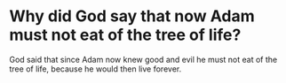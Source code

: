 # Why did God say that now Adam must not eat of the tree of life?

God said that since Adam now knew good and evil he must not eat of the tree of life, because he would then live forever.
